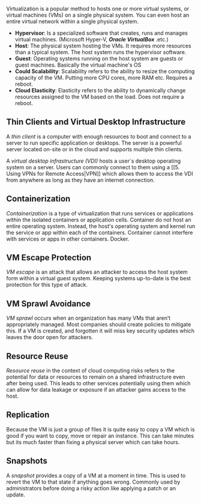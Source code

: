 Virtualization is a popular method to hosts one or more virtual systems, or virtual machines (VMs) on a single physical system. You can even host an entire virtual network within a single physical system. 

* **Hypervisor**: Is a specialized software that creates, runs and manages virtual machines. (Microsoft Hyper-V, ***Oracle VirtualBox*** .etc.)
* **Host**: The physical system hosting the VMs. It requires more resources than a typical system. The host system runs the hypervisor software.
* **Guest**: Operating systems running on the host system are guests or guest machines. Basically the virtual machine's OS
* **Could Scalability**: Scalability refers to the ability to resize the computing capacity of the VM. Putting more CPU cores, more RAM etc. Requires a reboot.
* **Cloud Elasticity**: Elasticity refers to the ability to dynamically change resources assigned to the VM based on the load. Does not require a reboot.

## Thin Clients and Virtual Desktop Infrastructure
A *thin client* is a computer with enough resources to boot and connect to a server to run specific application or desktops. The server is a powerful server located on-site or in the cloud and supports multiple thin clients.

A *virtual desktop infrastructure (VDI)* hosts a user´s desktop operating system on a server. Users can commonly connect to them using a [[5. Using VPNs for Remote Access|VPN]] which allows them to access the VDI from anywhere as long as they have an internet connection. 

## Containerization
*Containerization* is a type of virtualization that runs services or applications within the isolated containers or application cells. Container do not host an entire operating system. Instead, the host's operating system and kernel run the service or app within each of the containers. Container cannot interfere with services or apps in other containers. Docker.

## VM Escape Protection
*VM escape* is an attack that allows an attacker to access the host system form within a virtual guest system. Keeping systems up-to-date is the best protection for this type of attack.

## VM Sprawl Avoidance
*VM sprawl* occurs when an organization has many VMs that aren’t appropriately managed. Most companies should create policies to mitigate this. If a VM is created, and forgotten it will miss key security updates which leaves the door open for attackers.

## Resource Reuse
*Resource reuse* in the context of cloud computing risks refers to the potential for data or resources to remain on a shared infrastructure even after being used. This leads to other services potentially using them which can allow for data leakage or exposure if an attacker gains access to the host. 

## Replication
Because the VM is just a group of files it is quite easy to copy a VM which is good if you want to copy, move or repair an instance. This can take minutes but its much faster than fixing a physical server which can take hours.

## Snapshots
A *snapshot* provides a copy of a VM at a moment in time. This is used to revert the VM to that state if anything goes wrong. Commonly used by administrators before doing a risky action like applying a patch or an update. 

